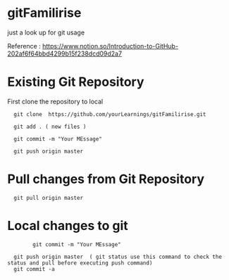 # gitFamilirise
just a look up for git usage


Reference :
https://www.notion.so/Introduction-to-GitHub-202af6f64bbd4299b15f238dcd09d2a7


# Existing Git Repository 

First clone the repository to local 

      git clone  https://github.com/yourLearnings/gitFamilirise.git
      
      git add . ( new files )
      
      git commit -m "Your MEssage"
      
      git push origin master
      
# Pull changes from Git Repository     

      git pull origin master
      
      
# Local changes to git 

            git commit -m "Your MEssage"
      
      git push origin master  ( git status use this command to check the status and pull before executing push command)
      git commit -a 
